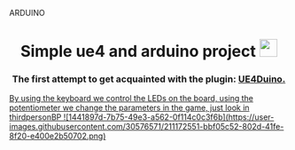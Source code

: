 ARDUINO
<h1 align="center"> Simple ue4 and arduino project
<img src="https://github.com/blackcater/blackcater/raw/main/images/Hi.gif" height="32"/></h1>
<h3 align="center">The first attempt to get acquainted with the plugin: <a href="https://github.com/RVillani/UE4Duino" target="_blank"> UE4Duino.</h3>
By using the keyboard we control the LEDs on the board, using the potentiometer we change the parameters in the game, just look in thirdpersonBP
![1441897d-7b75-49e3-a562-0f114c0c3f6b](https://user-images.githubusercontent.com/30576571/211172551-bbf05c52-802d-41fe-8f20-e400e2b50702.png)
